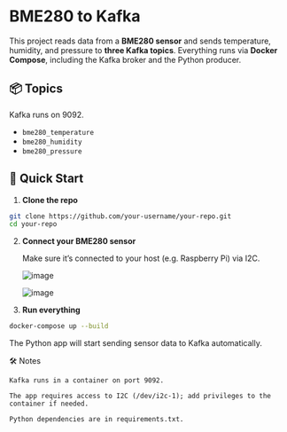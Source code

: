 # BME280 to Kafka

This project reads data from a **BME280 sensor** and sends temperature, humidity, and pressure to **three Kafka topics**. Everything runs via **Docker Compose**, including the Kafka broker and the Python producer.

## 📦 Topics

Kafka runs on 9092.

- `bme280_temperature`
- `bme280_humidity`
- `bme280_pressure`

## 🚀 Quick Start

1. **Clone the repo**

```bash
git clone https://github.com/your-username/your-repo.git
cd your-repo
```

2. **Connect your BME280 sensor**
   
    Make sure it’s connected to your host (e.g. Raspberry Pi) via I2C.

   ![image](https://github.com/user-attachments/assets/0e89b781-31d8-451b-9ad4-a3ed38d7075a)

   ![image](https://github.com/user-attachments/assets/2bb77206-13f8-4d04-8909-c2257a2ed93a)


4. **Run everything**
```bash
docker-compose up --build
```
The Python app will start sending sensor data to Kafka automatically.

🛠️ Notes

    Kafka runs in a container on port 9092.

    The app requires access to I2C (/dev/i2c-1); add privileges to the container if needed.

    Python dependencies are in requirements.txt.
